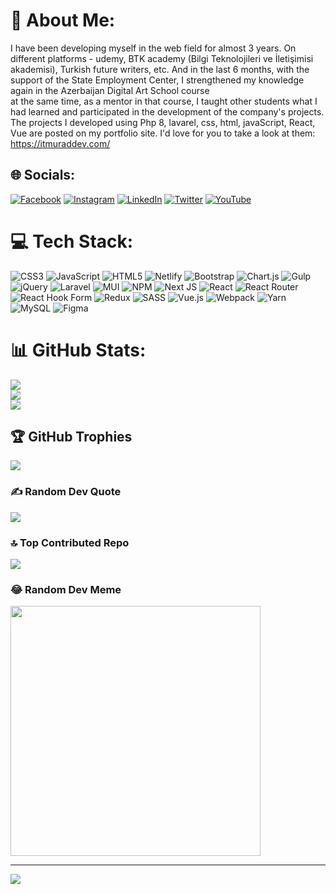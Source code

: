# 💫 About Me:
I have been developing myself in the web field for almost 3 years. On different platforms - udemy, BTK academy (Bilgi Teknolojileri ve İletişimisi akademisi), Turkish future writers, etc. And in the last 6 months, with the support of the State Employment Center, I strengthened my knowledge again in the Azerbaijan Digital Art School course<br>at the same time, as a mentor in that course, I taught other students what I had learned and participated in the development of the company's projects. The projects I developed using Php 8, lavarel, css, html, javaScript, React, Vue are posted on my portfolio site. I'd love for you to take a look at them: https://itmuraddev.com/

## 🌐 Socials:
[![Facebook](https://img.shields.io/badge/Facebook-%231877F2.svg?logo=Facebook&logoColor=white)](https://www.facebook.com/profile.php?id=100089021070202) [![Instagram](https://img.shields.io/badge/Instagram-%23E4405F.svg?logo=Instagram&logoColor=white)](https://instagram.com/agamedov_m) [![LinkedIn](https://img.shields.io/badge/LinkedIn-%230077B5.svg?logo=linkedin&logoColor=white)](https://www.linkedin.com/in/murad-a%C4%9Famm%C9%99dov-8a1407276/) [![Twitter](https://img.shields.io/badge/Twitter-%231DA1F2.svg?logo=Twitter&logoColor=white)](https://twitter.com/agamedov_m) [![YouTube](https://img.shields.io/badge/YouTube-%23FF0000.svg?logo=YouTube&logoColor=white)](https://www.youtube.com/channel/UCN3MDlG7ZjmpsBZmrgSZXsQ) 

# 💻 Tech Stack:
![CSS3](https://img.shields.io/badge/css3-%231572B6.svg?style=for-the-badge&logo=css3&logoColor=white) ![JavaScript](https://img.shields.io/badge/javascript-%23323330.svg?style=for-the-badge&logo=javascript&logoColor=%23F7DF1E) ![HTML5](https://img.shields.io/badge/html5-%23E34F26.svg?style=for-the-badge&logo=html5&logoColor=white) ![Netlify](https://img.shields.io/badge/netlify-%23000000.svg?style=for-the-badge&logo=netlify&logoColor=#00C7B7) ![Bootstrap](https://img.shields.io/badge/bootstrap-%238511FA.svg?style=for-the-badge&logo=bootstrap&logoColor=white) ![Chart.js](https://img.shields.io/badge/chart.js-F5788D.svg?style=for-the-badge&logo=chart.js&logoColor=white) ![Gulp](https://img.shields.io/badge/GULP-%23CF4647.svg?style=for-the-badge&logo=gulp&logoColor=white) ![jQuery](https://img.shields.io/badge/jquery-%230769AD.svg?style=for-the-badge&logo=jquery&logoColor=white) ![Laravel](https://img.shields.io/badge/laravel-%23FF2D20.svg?style=for-the-badge&logo=laravel&logoColor=white) ![MUI](https://img.shields.io/badge/MUI-%230081CB.svg?style=for-the-badge&logo=mui&logoColor=white) ![NPM](https://img.shields.io/badge/NPM-%23CB3837.svg?style=for-the-badge&logo=npm&logoColor=white) ![Next JS](https://img.shields.io/badge/Next-black?style=for-the-badge&logo=next.js&logoColor=white) ![React](https://img.shields.io/badge/react-%2320232a.svg?style=for-the-badge&logo=react&logoColor=%2361DAFB) ![React Router](https://img.shields.io/badge/React_Router-CA4245?style=for-the-badge&logo=react-router&logoColor=white) ![React Hook Form](https://img.shields.io/badge/React%20Hook%20Form-%23EC5990.svg?style=for-the-badge&logo=reacthookform&logoColor=white) ![Redux](https://img.shields.io/badge/redux-%23593d88.svg?style=for-the-badge&logo=redux&logoColor=white) ![SASS](https://img.shields.io/badge/SASS-hotpink.svg?style=for-the-badge&logo=SASS&logoColor=white) ![Vue.js](https://img.shields.io/badge/vue.js-%2335495e.svg?style=for-the-badge&logo=vuedotjs&logoColor=%234FC08D) ![Webpack](https://img.shields.io/badge/webpack-%238DD6F9.svg?style=for-the-badge&logo=webpack&logoColor=black) ![Yarn](https://img.shields.io/badge/yarn-%232C8EBB.svg?style=for-the-badge&logo=yarn&logoColor=white) ![MySQL](https://img.shields.io/badge/mysql-%2300000f.svg?style=for-the-badge&logo=mysql&logoColor=white) ![Figma](https://img.shields.io/badge/figma-%23F24E1E.svg?style=for-the-badge&logo=figma&logoColor=white)
# 📊 GitHub Stats:
![](https://github-readme-stats.vercel.app/api?username=murad268&theme=dark&hide_border=false&include_all_commits=false&count_private=false)<br/>
![](https://github-readme-streak-stats.herokuapp.com/?user=murad268&theme=dark&hide_border=false)<br/>
![](https://github-readme-stats.vercel.app/api/top-langs/?username=murad268&theme=dark&hide_border=false&include_all_commits=false&count_private=false&layout=compact)

## 🏆 GitHub Trophies
![](https://github-profile-trophy.vercel.app/?username=murad268&theme=radical&no-frame=false&no-bg=false&margin-w=4)

### ✍️ Random Dev Quote
![](https://quotes-github-readme.vercel.app/api?type=horizontal&theme=radical)

### 🔝 Top Contributed Repo
![](https://github-contributor-stats.vercel.app/api?username=murad268&limit=5&theme=onedark&combine_all_yearly_contributions=true)

### 😂 Random Dev Meme
<img src='https://randommeme-five.vercel.app/' style="height: 400px;"/>

---
[![](https://visitcount.itsvg.in/api?id=murad268&icon=0&color=0)](https://visitcount.itsvg.in)

<!-- Proudly created with GPRM ( https://gprm.itsvg.in ) -->
